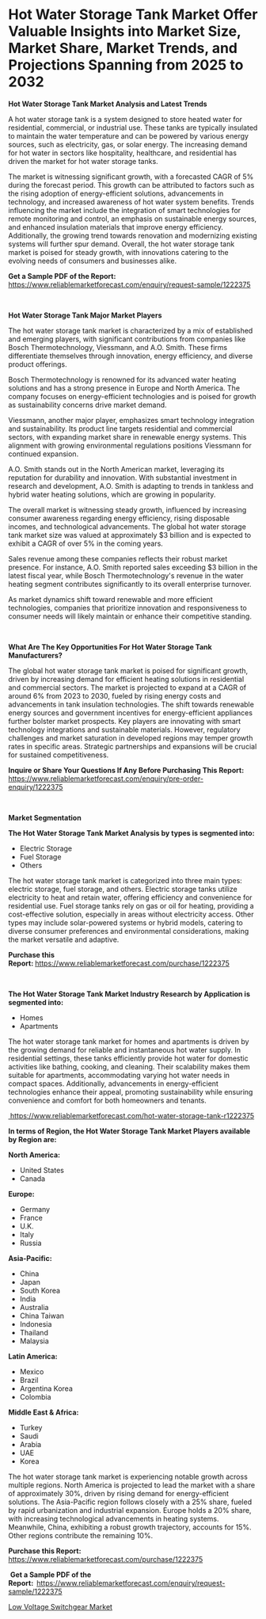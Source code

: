 <p><h1>Hot Water Storage Tank Market Offer Valuable Insights into Market Size, Market Share, Market Trends, and Projections Spanning from 2025 to 2032</h1></p><p><strong>Hot Water Storage Tank Market Analysis and Latest Trends</strong></p>
<p><p>A hot water storage tank is a system designed to store heated water for residential, commercial, or industrial use. These tanks are typically insulated to maintain the water temperature and can be powered by various energy sources, such as electricity, gas, or solar energy. The increasing demand for hot water in sectors like hospitality, healthcare, and residential has driven the market for hot water storage tanks.</p><p>The market is witnessing significant growth, with a forecasted CAGR of 5% during the forecast period. This growth can be attributed to factors such as the rising adoption of energy-efficient solutions, advancements in technology, and increased awareness of hot water system benefits. Trends influencing the market include the integration of smart technologies for remote monitoring and control, an emphasis on sustainable energy sources, and enhanced insulation materials that improve energy efficiency. Additionally, the growing trend towards renovation and modernizing existing systems will further spur demand. Overall, the hot water storage tank market is poised for steady growth, with innovations catering to the evolving needs of consumers and businesses alike.</p></p>
<p><strong>Get a Sample PDF of the Report:&nbsp;</strong> <a href="https://www.reliablemarketforecast.com/enquiry/request-sample/1222375?utm_campaign=1167&utm_medium=2&utm_source=Github&utm_content=ia&utm_term=08042025&utm_id=hot-water-storage-tank">https://www.reliablemarketforecast.com/enquiry/request-sample/1222375</a></p>
<p>&nbsp;</p>
<p><strong>Hot Water Storage Tank Major Market Players</strong></p>
<p><p>The hot water storage tank market is characterized by a mix of established and emerging players, with significant contributions from companies like Bosch Thermotechnology, Viessmann, and A.O. Smith. These firms differentiate themselves through innovation, energy efficiency, and diverse product offerings.</p><p>Bosch Thermotechnology is renowned for its advanced water heating solutions and has a strong presence in Europe and North America. The company focuses on energy-efficient technologies and is poised for growth as sustainability concerns drive market demand. </p><p>Viessmann, another major player, emphasizes smart technology integration and sustainability. Its product line targets residential and commercial sectors, with expanding market share in renewable energy systems. This alignment with growing environmental regulations positions Viessmann for continued expansion.</p><p>A.O. Smith stands out in the North American market, leveraging its reputation for durability and innovation. With substantial investment in research and development, A.O. Smith is adapting to trends in tankless and hybrid water heating solutions, which are growing in popularity.</p><p>The overall market is witnessing steady growth, influenced by increasing consumer awareness regarding energy efficiency, rising disposable incomes, and technological advancements. The global hot water storage tank market size was valued at approximately $3 billion and is expected to exhibit a CAGR of over 5% in the coming years.</p><p>Sales revenue among these companies reflects their robust market presence. For instance, A.O. Smith reported sales exceeding $3 billion in the latest fiscal year, while Bosch Thermotechnology's revenue in the water heating segment contributes significantly to its overall enterprise turnover.</p><p>As market dynamics shift toward renewable and more efficient technologies, companies that prioritize innovation and responsiveness to consumer needs will likely maintain or enhance their competitive standing.</p></p>
<p>&nbsp;</p>
<p><strong>What Are The Key Opportunities For Hot Water Storage Tank Manufacturers?</strong></p>
<p><p>The global hot water storage tank market is poised for significant growth, driven by increasing demand for efficient heating solutions in residential and commercial sectors. The market is projected to expand at a CAGR of around 6% from 2023 to 2030, fueled by rising energy costs and advancements in tank insulation technologies. The shift towards renewable energy sources and government incentives for energy-efficient appliances further bolster market prospects. Key players are innovating with smart technology integrations and sustainable materials. However, regulatory challenges and market saturation in developed regions may temper growth rates in specific areas. Strategic partnerships and expansions will be crucial for sustained competitiveness.</p></p>
<p><strong>Inquire or Share Your Questions If Any Before Purchasing This Report:</strong> <a href="https://www.reliablemarketforecast.com/enquiry/pre-order-enquiry/1222375?utm_campaign=1167&utm_medium=2&utm_source=Github&utm_content=ia&utm_term=08042025&utm_id=hot-water-storage-tank">https://www.reliablemarketforecast.com/enquiry/pre-order-enquiry/1222375</a></p>
<p>&nbsp;</p>
<p><strong>Market Segmentation</strong></p>
<p><strong>The Hot Water Storage Tank Market Analysis by types is segmented into:</strong></p>
<p><ul><li>Electric Storage</li><li>Fuel Storage</li><li>Others</li></ul></p>
<p><p>The hot water storage tank market is categorized into three main types: electric storage, fuel storage, and others. Electric storage tanks utilize electricity to heat and retain water, offering efficiency and convenience for residential use. Fuel storage tanks rely on gas or oil for heating, providing a cost-effective solution, especially in areas without electricity access. Other types may include solar-powered systems or hybrid models, catering to diverse consumer preferences and environmental considerations, making the market versatile and adaptive.</p></p>
<p><strong>Purchase this Report:&nbsp;</strong><a href="https://www.reliablemarketforecast.com/purchase/1222375?utm_campaign=1167&utm_medium=2&utm_source=Github&utm_content=ia&utm_term=08042025&utm_id=hot-water-storage-tank">https://www.reliablemarketforecast.com/purchase/1222375</a></p>
<p>&nbsp;</p>
<p><strong>The Hot Water Storage Tank Market Industry Research by Application is segmented into:</strong></p>
<p><ul><li>Homes</li><li>Apartments</li></ul></p>
<p><p>The hot water storage tank market for homes and apartments is driven by the growing demand for reliable and instantaneous hot water supply. In residential settings, these tanks efficiently provide hot water for domestic activities like bathing, cooking, and cleaning. Their scalability makes them suitable for apartments, accommodating varying hot water needs in compact spaces. Additionally, advancements in energy-efficient technologies enhance their appeal, promoting sustainability while ensuring convenience and comfort for both homeowners and tenants.</p></p>
<p><a href="https://www.reliablemarketforecast.com/hot-water-storage-tank-r1222375?utm_campaign=1167&utm_medium=2&utm_source=Github&utm_content=ia&utm_term=08042025&utm_id=hot-water-storage-tank">&nbsp;https://www.reliablemarketforecast.com/hot-water-storage-tank-r1222375</a></p>
<p><strong>In terms of Region, the Hot Water Storage Tank Market Players available by Region are:</strong></p>
<p>
    <p> <strong> North America: </strong>
        <ul>
            <li>United States</li>
            <li>Canada</li>
        </ul>
        </p> 
    <p> <strong> Europe: </strong>
        <ul>
            <li>Germany</li>
            <li>France</li>
            <li>U.K.</li>
            <li>Italy</li>
            <li>Russia</li>
        </ul>
        </p> 
    <p> <strong> Asia-Pacific: </strong>
        <ul>
            <li>China</li>
            <li>Japan</li>
            <li>South Korea</li>
            <li>India</li>
            <li>Australia</li>
            <li>China Taiwan</li>
            <li>Indonesia</li>
            <li>Thailand</li>
            <li>Malaysia</li>
        </ul>
        </p> 
    <p> <strong> Latin America: </strong>
        <ul>
            <li>Mexico</li>
            <li>Brazil</li>
            <li>Argentina Korea</li>
            <li>Colombia</li>
        </ul>
        </p> 
    <p> <strong> Middle East & Africa: </strong>
        <ul>
            <li>Turkey</li>
            <li>Saudi</li>
            <li>Arabia</li>
            <li>UAE</li>
            <li>Korea</li>
        </ul>
    </p>
    </p>
<p><p>The hot water storage tank market is experiencing notable growth across multiple regions. North America is projected to lead the market with a share of approximately 30%, driven by rising demand for energy-efficient solutions. The Asia-Pacific region follows closely with a 25% share, fueled by rapid urbanization and industrial expansion. Europe holds a 20% share, with increasing technological advancements in heating systems. Meanwhile, China, exhibiting a robust growth trajectory, accounts for 15%. Other regions contribute the remaining 10%.</p></p>
<p><strong>Purchase this Report: </strong><a href="https://www.reliablemarketforecast.com/purchase/1222375?utm_campaign=1167&utm_medium=2&utm_source=Github&utm_content=ia&utm_term=08042025&utm_id=hot-water-storage-tank">https://www.reliablemarketforecast.com/purchase/1222375</a></p>
<p>&nbsp;<strong>Get a Sample PDF of the Report:&nbsp;&nbsp;</strong><a href="https://www.reliablemarketforecast.com/enquiry/request-sample/1222375?utm_campaign=1167&utm_medium=2&utm_source=Github&utm_content=ia&utm_term=08042025&utm_id=hot-water-storage-tank">https://www.reliablemarketforecast.com/enquiry/request-sample/1222375</a></p>
<p><strong></strong></p>
<p><p><a href="https://github.com/alasmyayock/Market-Research-Report-List-1/blob/main/low-voltage-switchgear-market.md?utm_campaign=1167&utm_medium=2&utm_source=Github&utm_content=ia&utm_term=08042025&utm_id=hot-water-storage-tank">Low Voltage Switchgear Market</a></p></p>